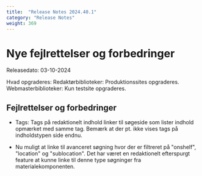 ```yaml
---
title:  "Release Notes 2024.40.1"
category: "Release Notes"
weight: 369
---
```


# Nye fejlrettelser og forbedringer

Releasedato: 03-10-2024 

Hvad opgraderes: Redaktørbiblioteker: Produktionssites opgraderes. Webmasterbiblioteker: Kun testsite opgraderes. 

## Fejlrettelser og forbedringer

- Tags: Tags på redaktionelt indhold linker til søgeside som lister indhold opmærket med samme tag. Bemærk at der pt. ikke vises tags på indholdstypen side endnu. 

- Nu muligt at linke til avanceret søgning hvor der er filtreret på "onshelf", "location" og "sublocation". Det har været en redaktionelt efterspurgt feature at kunne linke til denne type søgninger fra materialekomponenten. 
